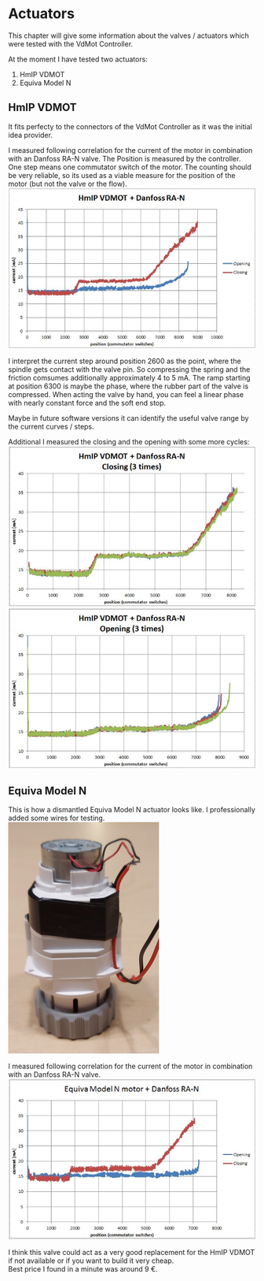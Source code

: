 # Actuators
This chapter will give some information about the valves / actuators which were tested with the VdMot Controller.

At the moment I have tested two actuators:
1. HmIP VDMOT
1. Equiva Model N

## HmIP VDMOT
It fits perfecty to the connectors of the VdMot Controller as it was the initial idea provider.

I measured following correlation for the current of the motor in combination with an Danfoss RA-N valve.
The Position is measured by the controller. One step means one commutator switch of the motor.
The counting should be very reliable, so its used as a viable measure for the position of the motor (but not the valve or the flow).
![HmIP VDMOT + Danfoss RA-N](./Test_HmIP_VDMOT_N_Danfoss_RA-N.JPG)

I interpret the current step around position 2600 as the point, where the spindle gets contact with the valve pin.
So compressing the spring and the friction comsumes additionally approximately 4 to 5 mA.
The ramp starting at position 6300 is maybe the phase, where the rubber part of the valve is compressed.
When acting the valve by hand, you can feel a linear phase with nearly constant force and the soft end stop.

Maybe in future software versions it can identify the useful valve range by the current curves / steps.


Additional I measured the closing and the opening with some more cycles:
![HmIP VDMOT + Danfoss RA-N closing](./Test_HmIP_VDMOT_N_Danfoss_RA-N_Closing.JPG)
![HmIP VDMOT + Danfoss RA-N opening](./Test_HmIP_VDMOT_N_Danfoss_RA-N_Opening.JPG)


## Equiva Model N
This is how a dismantled Equiva Model N actuator looks like.  I professionally added some wires for testing.
![Equiva Model N](./Eqiva_Modell_N.png)

I measured following correlation for the current of the motor in combination with an Danfoss RA-N valve.
![Equiva Model N + Danfoss RA-N](./Test_Equiva_Model_N_Danfoss_RA-N.JPG)

I think this valve could act as a very good replacement for the HmIP VDMOT if not available or if you want to build it very cheap.  
Best price I found in a minute was around 9 €.
